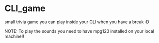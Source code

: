# CLI_game
 small trivia game you can play inside your CLI when you have a break :D


 NOTE: To play the sounds you need to have mpg123 installed on your local machine!!
